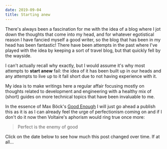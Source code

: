 ```yaml
---
date: 2019-09-04
title: Starting anew
---
```


There's always been a fascination for me with the idea of a blog where I jot down the thoughts that come into my head, and for whatever egotistical reason I have fancied myself a good writer, so the blog that has been in my head has been fantastic! There have been attempts in the past where I've played with the idea by keeping a sort of travel blog, but that quickly fell by the wayside. 

I can't actually recall why exactly, but I would assume it's why most attempts to **start anew** fail: the idea of it has been built up in our heads and any attempts to live up to it fall short due to not having experience with it.

My idea is to make writings here a regular affair focusing mostly on thoughts related to development and engineering with a healthy mix of (short) guides on more technical topics that have been invaluable to me.

In the essence of Max Böck's [Good Enough](https://mxb.dev/blog/good-enough/) I will just go ahead a publish this as it is as I can already feel the urge of perfectionism coming on and if I don't do it now then Voltaire's aphorism would ring true once more:

> Perfect is the enemy of good

Click on the date below to see how much this post changed over time. If at all...
